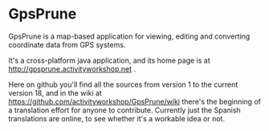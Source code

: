 # GpsPrune
GpsPrune is a map-based application for viewing, editing and converting coordinate data from GPS systems.

It's a cross-platform java application, and its home page is at http://gpsprune.activityworkshop.net .

Here on github you'll find all the sources from version 1 to the current version 18, and in the wiki at https://github.com/activityworkshop/GpsPrune/wiki there's the beginning of a translation effort for anyone to contribute.
Currently just the Spanish translations are online, to see whether it's a workable idea or not.
